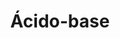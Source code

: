 ---
title: Ácido-base
summary: ""
tags:
- EBAU
- reacciones-químicas
- ácido-base
categories:
- Química

# Optional external URL for project (replaces project detail page).
external_link: "https://drive.google.com/file/d/0B6t6-aLmKtoLSTdYU0NJV3U1NE0/view"

image:
  caption: https://www.reach-compliance.ch/downloads/GHS05_acid_red.png
  focal_point: Smart
---